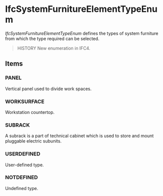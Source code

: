 # IfcSystemFurnitureElementTypeEnum

_IfcSystemFurnitureElementTypeEnum_ defines the types of system furniture from which the type required can be selected.

> HISTORY  New enumeration in IFC4.

## Items

### PANEL
Vertical panel used to divide work spaces.

### WORKSURFACE
Workstation countertop.

### SUBRACK
A subrack is a part of technical cabinet which is used to store and mount pluggable electric subunits.

### USERDEFINED
User-defined type.

### NOTDEFINED
Undefined type.
